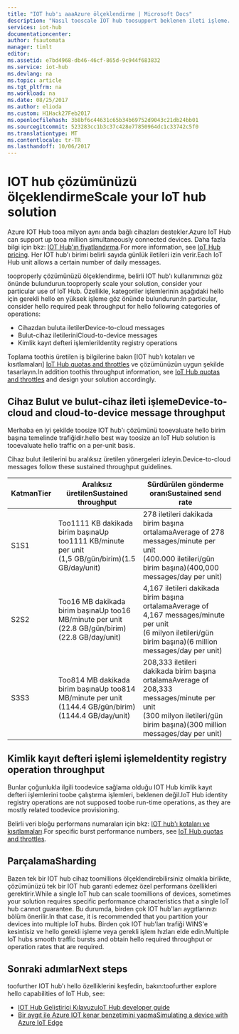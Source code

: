 ```yaml
---
title: "IOT hub'ı aaaAzure ölçeklendirme | Microsoft Docs"
description: "Nasıl tooscale IOT hub toosupport beklenen ileti işleme. Her katman için desteklenen hello verimliliği ve parçalama seçeneklerini özetini içerir."
services: iot-hub
documentationcenter: 
author: fsautomata
manager: timlt
editor: 
ms.assetid: e7bd4968-db46-46cf-865d-9c944f683832
ms.service: iot-hub
ms.devlang: na
ms.topic: article
ms.tgt_pltfrm: na
ms.workload: na
ms.date: 08/25/2017
ms.author: elioda
ms.custom: H1Hack27Feb2017
ms.openlocfilehash: 3b8bf6c44631c65b34b69752d9043c21db24bb01
ms.sourcegitcommit: 523283cc1b3c37c428e77850964dc1c33742c5f0
ms.translationtype: MT
ms.contentlocale: tr-TR
ms.lasthandoff: 10/06/2017
---
```

# <a name="scale-your-iot-hub-solution"></a><span data-ttu-id="5530f-104">IOT hub çözümünüzü ölçeklendirme</span><span class="sxs-lookup"><span data-stu-id="5530f-104">Scale your IoT hub solution</span></span>
<span data-ttu-id="5530f-105">Azure IOT Hub tooa milyon aynı anda bağlı cihazları destekler.</span><span class="sxs-lookup"><span data-stu-id="5530f-105">Azure IoT Hub can support up tooa million simultaneously connected devices.</span></span> <span data-ttu-id="5530f-106">Daha fazla bilgi için bkz: [IOT Hub'ın fiyatlandırma][lnk-pricing].</span><span class="sxs-lookup"><span data-stu-id="5530f-106">For more information, see [IoT Hub pricing][lnk-pricing].</span></span> <span data-ttu-id="5530f-107">Her IOT hub'ı birimi belirli sayıda günlük iletileri izin verir.</span><span class="sxs-lookup"><span data-stu-id="5530f-107">Each IoT Hub unit allows a certain number of daily messages.</span></span>

<span data-ttu-id="5530f-108">tooproperly çözümünüzü ölçeklendirme, belirli IOT hub'ı kullanımınızı göz önünde bulundurun.</span><span class="sxs-lookup"><span data-stu-id="5530f-108">tooproperly scale your solution, consider your particular use of IoT Hub.</span></span> <span data-ttu-id="5530f-109">Özellikle, kategoriler işlemlerinin aşağıdaki hello için gerekli hello en yüksek işleme göz önünde bulundurun:</span><span class="sxs-lookup"><span data-stu-id="5530f-109">In particular, consider hello required peak throughput for hello following categories of operations:</span></span>

* <span data-ttu-id="5530f-110">Cihazdan buluta iletiler</span><span class="sxs-lookup"><span data-stu-id="5530f-110">Device-to-cloud messages</span></span>
* <span data-ttu-id="5530f-111">Bulut-cihaz iletilerini</span><span class="sxs-lookup"><span data-stu-id="5530f-111">Cloud-to-device messages</span></span>
* <span data-ttu-id="5530f-112">Kimlik kayıt defteri işlemleri</span><span class="sxs-lookup"><span data-stu-id="5530f-112">Identity registry operations</span></span>

<span data-ttu-id="5530f-113">Toplama toothis üretilen iş bilgilerine bakın [IOT hub'ı kotaları ve kısıtlamaları] [ IoT Hub quotas and throttles] ve çözümünüzün uygun şekilde tasarlayın.</span><span class="sxs-lookup"><span data-stu-id="5530f-113">In addition toothis throughput information, see [IoT Hub quotas and throttles][IoT Hub quotas and throttles] and design your solution accordingly.</span></span>

## <a name="device-to-cloud-and-cloud-to-device-message-throughput"></a><span data-ttu-id="5530f-114">Cihaz Bulut ve bulut-cihaz ileti işleme</span><span class="sxs-lookup"><span data-stu-id="5530f-114">Device-to-cloud and cloud-to-device message throughput</span></span>
<span data-ttu-id="5530f-115">Merhaba en iyi şekilde toosize IOT hub'ı çözümünü tooevaluate hello birim başına temelinde trafiğidir.</span><span class="sxs-lookup"><span data-stu-id="5530f-115">hello best way toosize an IoT Hub solution is tooevaluate hello traffic on a per-unit basis.</span></span>

<span data-ttu-id="5530f-116">Cihaz bulut iletilerini bu aralıksız üretilen yönergeleri izleyin.</span><span class="sxs-lookup"><span data-stu-id="5530f-116">Device-to-cloud messages follow these sustained throughput guidelines.</span></span>

| <span data-ttu-id="5530f-117">Katman</span><span class="sxs-lookup"><span data-stu-id="5530f-117">Tier</span></span> | <span data-ttu-id="5530f-118">Aralıksız üretilen</span><span class="sxs-lookup"><span data-stu-id="5530f-118">Sustained throughput</span></span> | <span data-ttu-id="5530f-119">Sürdürülen gönderme oranı</span><span class="sxs-lookup"><span data-stu-id="5530f-119">Sustained send rate</span></span> |
| --- | --- | --- |
| <span data-ttu-id="5530f-120">S1</span><span class="sxs-lookup"><span data-stu-id="5530f-120">S1</span></span> |<span data-ttu-id="5530f-121">Too1111 KB dakikada birim başına</span><span class="sxs-lookup"><span data-stu-id="5530f-121">Up too1111 KB/minute per unit</span></span><br/><span data-ttu-id="5530f-122">(1,5 GB/gün/birim)</span><span class="sxs-lookup"><span data-stu-id="5530f-122">(1.5 GB/day/unit)</span></span> |<span data-ttu-id="5530f-123">278 iletileri dakikada birim başına ortalama</span><span class="sxs-lookup"><span data-stu-id="5530f-123">Average of 278 messages/minute per unit</span></span><br/><span data-ttu-id="5530f-124">(400.000 iletileri/gün birim başına)</span><span class="sxs-lookup"><span data-stu-id="5530f-124">(400,000 messages/day per unit)</span></span> |
| <span data-ttu-id="5530f-125">S2</span><span class="sxs-lookup"><span data-stu-id="5530f-125">S2</span></span> |<span data-ttu-id="5530f-126">Too16 MB dakikada birim başına</span><span class="sxs-lookup"><span data-stu-id="5530f-126">Up too16 MB/minute per unit</span></span><br/><span data-ttu-id="5530f-127">(22.8 GB/gün/birim)</span><span class="sxs-lookup"><span data-stu-id="5530f-127">(22.8 GB/day/unit)</span></span> |<span data-ttu-id="5530f-128">4,167 iletileri dakikada birim başına ortalama</span><span class="sxs-lookup"><span data-stu-id="5530f-128">Average of 4,167 messages/minute per unit</span></span><br/><span data-ttu-id="5530f-129">(6 milyon iletileri/gün birim başına)</span><span class="sxs-lookup"><span data-stu-id="5530f-129">(6 million messages/day per unit)</span></span> |
| <span data-ttu-id="5530f-130">S3</span><span class="sxs-lookup"><span data-stu-id="5530f-130">S3</span></span> |<span data-ttu-id="5530f-131">Too814 MB dakikada birim başına</span><span class="sxs-lookup"><span data-stu-id="5530f-131">Up too814 MB/minute per unit</span></span><br/><span data-ttu-id="5530f-132">(1144.4 GB/gün/birim)</span><span class="sxs-lookup"><span data-stu-id="5530f-132">(1144.4 GB/day/unit)</span></span> |<span data-ttu-id="5530f-133">208,333 iletileri dakikada birim başına ortalama</span><span class="sxs-lookup"><span data-stu-id="5530f-133">Average of 208,333 messages/minute per unit</span></span><br/><span data-ttu-id="5530f-134">(300 milyon iletileri/gün birim başına)</span><span class="sxs-lookup"><span data-stu-id="5530f-134">(300 million messages/day per unit)</span></span> |

## <a name="identity-registry-operation-throughput"></a><span data-ttu-id="5530f-135">Kimlik kayıt defteri işlemi işleme</span><span class="sxs-lookup"><span data-stu-id="5530f-135">Identity registry operation throughput</span></span>
<span data-ttu-id="5530f-136">Bunlar çoğunlukla ilgili toodevice sağlama olduğu IOT Hub kimlik kayıt defteri işlemlerini toobe çalıştırma işlemleri, beklenen değil.</span><span class="sxs-lookup"><span data-stu-id="5530f-136">IoT Hub identity registry operations are not supposed toobe run-time operations, as they are mostly related toodevice provisioning.</span></span>

<span data-ttu-id="5530f-137">Belirli veri bloğu performans numaraları için bkz: [IOT hub'ı kotaları ve kısıtlamaları][IoT Hub quotas and throttles].</span><span class="sxs-lookup"><span data-stu-id="5530f-137">For specific burst performance numbers, see [IoT Hub quotas and throttles][IoT Hub quotas and throttles].</span></span>

## <a name="sharding"></a><span data-ttu-id="5530f-138">Parçalama</span><span class="sxs-lookup"><span data-stu-id="5530f-138">Sharding</span></span>
<span data-ttu-id="5530f-139">Bazen tek bir IOT hub cihaz toomillions ölçeklendirebilirsiniz olmakla birlikte, çözümünüzü tek bir IOT hub garanti edemez özel performans özellikleri gerektirir.</span><span class="sxs-lookup"><span data-stu-id="5530f-139">While a single IoT hub can scale toomillions of devices, sometimes your solution requires specific performance characteristics that a single IoT hub cannot guarantee.</span></span> <span data-ttu-id="5530f-140">Bu durumda, birden çok IOT hub'ları aygıtlarınızı bölüm önerilir.</span><span class="sxs-lookup"><span data-stu-id="5530f-140">In that case, it is recommended that you partition your devices into multiple IoT hubs.</span></span> <span data-ttu-id="5530f-141">Birden çok IOT hub'ları trafiği WINS'e kesintisiz ve hello gerekli işleme veya gerekli işlem hızları elde edin.</span><span class="sxs-lookup"><span data-stu-id="5530f-141">Multiple IoT hubs smooth traffic bursts and obtain hello required throughput or operation rates that are required.</span></span>

## <a name="next-steps"></a><span data-ttu-id="5530f-142">Sonraki adımlar</span><span class="sxs-lookup"><span data-stu-id="5530f-142">Next steps</span></span>
<span data-ttu-id="5530f-143">toofurther IOT hub'ı hello özelliklerini keşfedin, bakın:</span><span class="sxs-lookup"><span data-stu-id="5530f-143">toofurther explore hello capabilities of IoT Hub, see:</span></span>

* <span data-ttu-id="5530f-144">[IOT Hub Geliştirici Kılavuzu][lnk-devguide]</span><span class="sxs-lookup"><span data-stu-id="5530f-144">[IoT Hub developer guide][lnk-devguide]</span></span>
* <span data-ttu-id="5530f-145">[Bir aygıt ile Azure IOT kenar benzetimini yapma][lnk-iotedge]</span><span class="sxs-lookup"><span data-stu-id="5530f-145">[Simulating a device with Azure IoT Edge][lnk-iotedge]</span></span>

[lnk-pricing]: https://azure.microsoft.com/pricing/details/iot-hub
[IoT Hub quotas and throttles]: iot-hub-devguide-quotas-throttling.md

[lnk-devguide]: iot-hub-devguide.md
[lnk-iotedge]: iot-hub-linux-iot-edge-simulated-device.md
